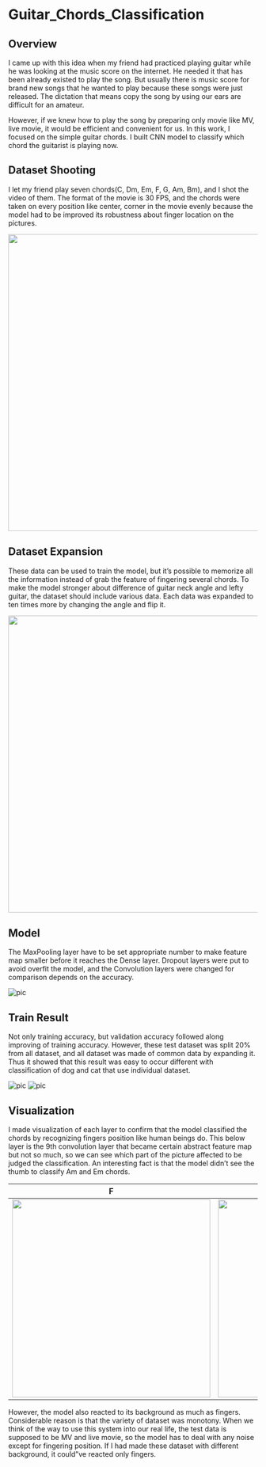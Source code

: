 # Guitar_Chords_Classification

## Overview
I came up with this idea when my friend had practiced playing guitar while he was looking at the music score on the internet. He needed it that has been already existed to play the song. But usually there is music score for brand new songs that he wanted to play because these songs were just released. The dictation that means copy the song by using our ears are difficult for an amateur. 

However, if we knew how to play the song by preparing only movie like MV, live movie, it would be efficient and convenient for us. In this work, I focused on the simple guitar chords. I built CNN model to classify which chord the guitarist is playing now.  

## Dataset Shooting
I let my friend play seven chords(C, Dm, Em, F, G, Am, Bm), and I shot the video of them. The format of the movie is 30 FPS, and the chords were taken on every position like center, corner in the movie evenly because the model had to be improved its robustness about finger location on the pictures.

<img src="https://github.com/RyunosukeIchiyasu/Guitar_Chords_Classification/blob/master/pics/shooting.PNG" width="600">
 
## Dataset Expansion
These data can be used to train the model, but it’s possible to memorize all the information instead of grab the feature of fingering several chords. To make the model stronger about difference of guitar neck angle and lefty guitar, the dataset should include various data.
Each data was expanded to ten times more by changing the angle and flip it.

<img src="https://github.com/RyunosukeIchiyasu/Guitar_Chords_Classification/blob/master/pics/data_augument.PNG" width="600">

## Model
The MaxPooling layer have to be set appropriate number to make feature map smaller before it reaches the Dense layer. Dropout layers were put to avoid overfit the model, and the Convolution layers were changed for comparison depends on the accuracy.

![pic](https://github.com/RyunosukeIchiyasu/Guitar_Chords_Classification/blob/master/pics/model.PNG)


## Train Result
Not only training accuracy, but validation accuracy followed along  improving of training accuracy. However, these test dataset was split 20% from all dataset, and all dataset was made of common data by expanding it. Thus it showed that this result was easy to occur different with classification of dog and cat that use individual dataset.

![pic](https://github.com/RyunosukeIchiyasu/Guitar_Chords_Classification/blob/master/pics/ver3_model_3_acc.jpg)
![pic](https://github.com/RyunosukeIchiyasu/Guitar_Chords_Classification/blob/master/pics/ver3_model_3_loss.jpg)

## Visualization
I made visualization of each layer to confirm that the model classified the chords by recognizing fingers position like human beings do.
This below layer is the 9th convolution layer that became certain abstract feature map but not so much, so we can see which part of the picture affected to be judged the classification. An interesting fact is that the model didn’t see the thumb to classify Am and Em chords.

|F|Em|Am|
|---|---|---|
|<img src="https://github.com/RyunosukeIchiyasu/Guitar_Chords_Classification/blob/master/pics/visualization1.PNG" width="400">|<img src="https://github.com/RyunosukeIchiyasu/Guitar_Chords_Classification/blob/master/pics/visualization2.PNG" width="400">|<img src="https://github.com/RyunosukeIchiyasu/Guitar_Chords_Classification/blob/master/pics/visualization3.PNG" width="400">

However, the model also reacted to its background as much as fingers. Considerable reason is that the variety of dataset was monotony. When we think of the way to use this system into our real life, the test data is supposed to be MV and live movie, so the model has to deal with any noise except for fingering position. If I had made these dataset with different background, it could”ve reacted only fingers.
